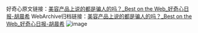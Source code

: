 好奇心原文链接：[美容产品上说的都是骗人的吗？_Best on the Web_好奇心日报-胡晨希](https://www.qdaily.com/articles/9409.html)
WebArchive归档链接：[美容产品上说的都是骗人的吗？_Best on the Web_好奇心日报-胡晨希](http://web.archive.org/web/20190623154205/https://www.qdaily.com/articles/9409.html)
![image](http://ww3.sinaimg.cn/large/007d5XDply1g3vf6biwthj30u02a8kis)